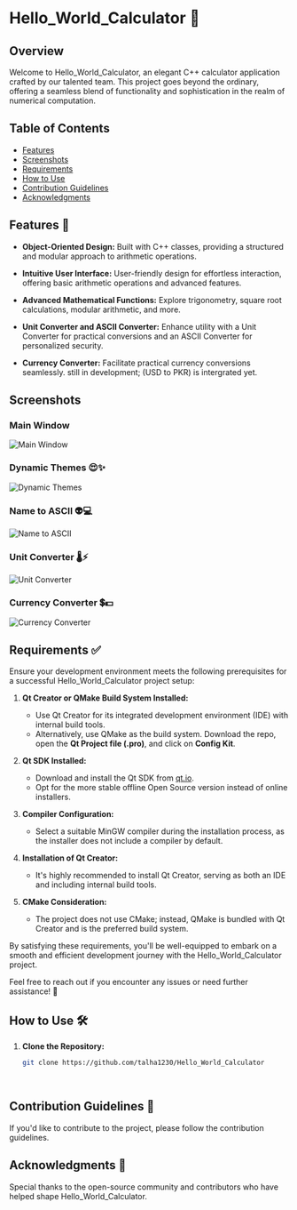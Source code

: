 # Hello_World_Calculator 🚀

## Overview

Welcome to Hello_World_Calculator, an elegant C++ calculator application crafted by our talented team. This project goes beyond the ordinary, offering a seamless blend of functionality and sophistication in the realm of numerical computation.

## Table of Contents
- [Features](#features)
- [Screenshots](#screenshots)
- [Requirements](#requirements)
- [How to Use](#how-to-use)
- [Contribution Guidelines](#contribution-guidelines)
- [Acknowledgments](#acknowledgments)

## Features 🌟

- **Object-Oriented Design:** Built with C++ classes, providing a structured and modular approach to arithmetic operations.

- **Intuitive User Interface:** User-friendly design for effortless interaction, offering basic arithmetic operations and advanced features.

- **Advanced Mathematical Functions:** Explore trigonometry, square root calculations, modular arithmetic, and more.

- **Unit Converter and ASCII Converter:** Enhance utility with a Unit Converter for practical conversions and an ASCII Converter for personalized security.

- **Currency Converter:** Facilitate practical currency conversions seamlessly. still in development; (USD to PKR) is intergrated yet.

## Screenshots
### Main Window
![Main Window](https://github.com/talha1230/Hello_World_Calculator/assets/121675123/5d92c1a9-cbcb-4f81-9165-666a4719c55a)

### Dynamic Themes 😍✨
![Dynamic Themes](https://github.com/talha1230/Hello_World_Calculator/assets/121675123/7d2ca113-0d55-48e5-bdac-38579e82a088)

### Name to ASCII 👽💻
![Name to ASCII](https://github.com/talha1230/Hello_World_Calculator/assets/121675123/0bb46143-687a-4364-a739-78f9bf2f6b1b)

### Unit Converter 🌡⚡
![Unit Converter](https://github.com/talha1230/Hello_World_Calculator/assets/121675123/10bed4f1-284d-4c0c-a955-d6642742ebfb)

### Currency Converter 💲💵
![Currency Converter](https://github.com/talha1230/Hello_World_Calculator/assets/121675123/c1647ef1-a102-42ac-8645-340077fad569)

## Requirements ✅

Ensure your development environment meets the following prerequisites for a successful Hello_World_Calculator project setup:

1. **Qt Creator or QMake Build System Installed:** 
   - Use Qt Creator for its integrated development environment (IDE) with internal build tools.
   - Alternatively, use QMake as the build system. Download the repo, open the **Qt Project file (.pro)**, and click on **Config Kit**.

2. **Qt SDK Installed:**
   - Download and install the Qt SDK from [qt.io](https://www.qt.io/download).
   - Opt for the more stable offline Open Source version instead of online installers.

3. **Compiler Configuration:**
   - Select a suitable MinGW compiler during the installation process, as the installer does not include a compiler by default.

4. **Installation of Qt Creator:**
   - It's highly recommended to install Qt Creator, serving as both an IDE and including internal build tools.

5. **CMake Consideration:**
   - The project does not use CMake; instead, QMake is bundled with Qt Creator and is the preferred build system.

By satisfying these requirements, you'll be well-equipped to embark on a smooth and efficient development journey with the Hello_World_Calculator project.

Feel free to reach out if you encounter any issues or need further assistance! 🚀

## How to Use 🛠️

1. **Clone the Repository:**
   ```bash
   git clone https://github.com/talha1230/Hello_World_Calculator

  
## Contribution Guidelines 🤝
If you'd like to contribute to the project, please follow the contribution guidelines.

## Acknowledgments 🙌
Special thanks to the open-source community and contributors who have helped shape Hello_World_Calculator.

